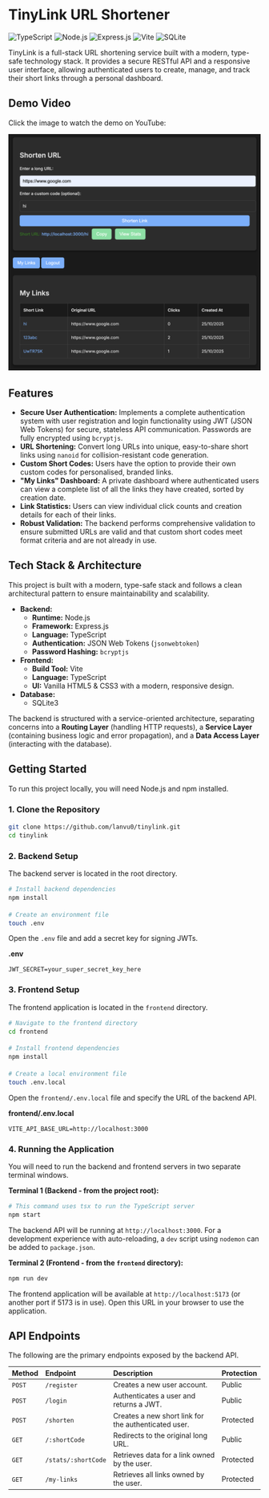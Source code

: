 # TinyLink URL Shortener

![TypeScript](https://img.shields.io/badge/TypeScript-3178C6?style=for-the-badge&logo=typescript&logoColor=white)
![Node.js](https://img.shields.io/badge/Node.js-339933?style=for-the-badge&logo=nodedotjs&logoColor=white)
![Express.js](https://img.shields.io/badge/Express.js-000000?style=for-the-badge&logo=express&logoColor=white)
![Vite](https://img.shields.io/badge/Vite-646CFF?style=for-the-badge&logo=vite&logoColor=white)
![SQLite](https://img.shields.io/badge/SQLite-003B57?style=for-the-badge&logo=sqlite&logoColor=white)

TinyLink is a full-stack URL shortening service built with a modern, type-safe technology stack. It provides a secure RESTful API and a responsive user interface, allowing authenticated users to create, manage, and track their short links through a personal dashboard.

## Demo Video

Click the image to watch the demo on YouTube:

[![Demo Video](thumbnail.png)](https://youtu.be/D-5LB7QbCaI)

## Features

-   **Secure User Authentication:** Implements a complete authentication system with user registration and login functionality using JWT (JSON Web Tokens) for secure, stateless API communication. Passwords are fully encrypted using `bcryptjs`.
-   **URL Shortening:** Convert long URLs into unique, easy-to-share short links using `nanoid` for collision-resistant code generation.
-   **Custom Short Codes:** Users have the option to provide their own custom codes for personalised, branded links.
-   **"My Links" Dashboard:** A private dashboard where authenticated users can view a complete list of all the links they have created, sorted by creation date.
-   **Link Statistics:** Users can view individual click counts and creation details for each of their links.
-   **Robust Validation:** The backend performs comprehensive validation to ensure submitted URLs are valid and that custom short codes meet format criteria and are not already in use.

## Tech Stack & Architecture

This project is built with a modern, type-safe stack and follows a clean architectural pattern to ensure maintainability and scalability.

-   **Backend:**
    -   **Runtime:** Node.js
    -   **Framework:** Express.js
    -   **Language:** TypeScript
    -   **Authentication:** JSON Web Tokens (`jsonwebtoken`)
    -   **Password Hashing:** `bcryptjs`
-   **Frontend:**
    -   **Build Tool:** Vite
    -   **Language:** TypeScript
    -   **UI:** Vanilla HTML5 & CSS3 with a modern, responsive design.
-   **Database:**
    -   SQLite3

The backend is structured with a service-oriented architecture, separating concerns into a **Routing Layer** (handling HTTP requests), a **Service Layer** (containing business logic and error propagation), and a **Data Access Layer** (interacting with the database).

## Getting Started

To run this project locally, you will need Node.js and npm installed.

### 1. Clone the Repository

```bash
git clone https://github.com/lanvu0/tinylink.git
cd tinylink
```

### 2. Backend Setup

The backend server is located in the root directory.

```bash
# Install backend dependencies
npm install

# Create an environment file
touch .env
```

Open the `.env` file and add a secret key for signing JWTs.

**.env**
```
JWT_SECRET=your_super_secret_key_here
```

### 3. Frontend Setup

The frontend application is located in the `frontend` directory.

```bash
# Navigate to the frontend directory
cd frontend

# Install frontend dependencies
npm install

# Create a local environment file
touch .env.local
```

Open the `frontend/.env.local` file and specify the URL of the backend API.

**frontend/.env.local**
```
VITE_API_BASE_URL=http://localhost:3000
```

### 4. Running the Application

You will need to run the backend and frontend servers in two separate terminal windows.

**Terminal 1 (Backend - from the project root):**
```bash
# This command uses tsx to run the TypeScript server
npm start
```
The backend API will be running at `http://localhost:3000`. For a development experience with auto-reloading, a `dev` script using `nodemon` can be added to `package.json`.

**Terminal 2 (Frontend - from the `frontend` directory):**
```bash
npm run dev
```
The frontend application will be available at `http://localhost:5173` (or another port if 5173 is in use). Open this URL in your browser to use the application.

## API Endpoints

The following are the primary endpoints exposed by the backend API.

| Method | Endpoint              | Description                                        | Protection |
| :----- | :-------------------- | :------------------------------------------------- | :--------- |
| `POST` | `/register`           | Creates a new user account.                        | Public     |
| `POST` | `/login`              | Authenticates a user and returns a JWT.            | Public     |
| `POST` | `/shorten`            | Creates a new short link for the authenticated user. | Protected  |
| `GET`  | `/:shortCode`         | Redirects to the original long URL.                | Public     |
| `GET`  | `/stats/:shortCode`   | Retrieves data for a link owned by the user.       | Protected  |
| `GET`  | `/my-links`           | Retrieves all links owned by the user.             | Protected  |